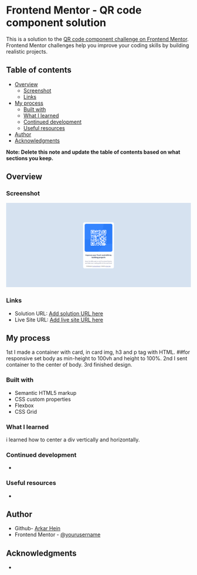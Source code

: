 # Frontend Mentor - QR code component solution

This is a solution to the [QR code component challenge on Frontend Mentor](https://www.frontendmentor.io/challenges/qr-code-component-iux_sIO_H). Frontend Mentor challenges help you improve your coding skills by building realistic projects. 

## Table of contents

- [Overview](#overview)
  - [Screenshot](#screenshot)
  - [Links](#links)
- [My process](#my-process)
  - [Built with](#built-with)
  - [What I learned](#what-i-learned)
  - [Continued development](#continued-development)
  - [Useful resources](#useful-resources)
- [Author](#author)
- [Acknowledgments](#acknowledgments)

**Note: Delete this note and update the table of contents based on what sections you keep.**

## Overview

### Screenshot

![](./screenshot/Screenshot.png)

### Links

- Solution URL: [Add solution URL here](https://your-solution-url.com)
- Live Site URL: [Add live site URL here](https://your-live-site-url.com)

## My process
  1st I made a container with card, in card img, h3 and p tag with HTML.
  ##for responsive set body as min-height to 100vh and height to 100%.
  2nd I sent container to the center of body.
  3rd finished design.

### Built with
- Semantic HTML5 markup
- CSS custom properties
- Flexbox
- CSS Grid

### What I learned
i learned how to center a div vertically and horizontally.

### Continued development
-

### Useful resources
-

## Author

- Github- [Arkar Hein](https://www.your-site.com)
- Frontend Mentor - [@yourusername](https://www.frontendmentor.io/profile/yourusername)

## Acknowledgments

-